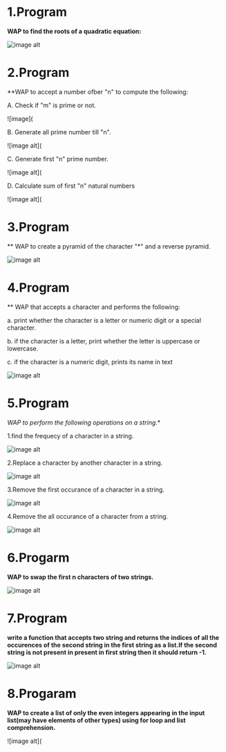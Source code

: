 # 1.Program

**WAP to find the roots of a quadratic equation:**

![image alt](https://github.com/Gautam-io-dev/python_programs/blob/8725a437d9cbe2bac948ba267e12f65c12a19a12/tempImage3MWTR6-0000.jpg)

# 2.Program

**WAP to accept a number ofber "n" to compute the following:

A. Check if "m" is prime or not.

![image](

B. Generate all prime number till "n".

![image alt](

C. Generate first "n" prime number.

![image alt](

D. Calculate sum of first "n" natural numbers

![image alt](

# 3.Program

** WAP to create a pyramid of the character "*" and a reverse pyramid.

![image alt](https://github.com/Gautam-io-dev/python_programs/blob/213fe67d574a6fc4b4d9a10334e19765a00abc39/tempImageaRBEJ5-0000.jpg)

# 4.Program

** WAP that accepts a character and performs the following:

a. print whether the character is a letter or numeric digit or a special character.

b. if the character is a letter, print whether the letter is uppercase or lowercase.

c. if the character is a numeric digit, prints its name in text

![image alt](https://github.com/Gautam-io-dev/python_programs/blob/6ab3cc7313d3ca206d6d080c4f9ddb20497dcdf6/program%204.jpg)

# 5.Program

*WAP to perform the following operations on a string.**

1.find the frequecy of a character in a string.

![image alt](https://github.com/Gautam-io-dev/python_programs/blob/6c46e1eb8f59ab2a7cb654b2aa29170572212453/PROGRAM%206.png)

2.Replace a character  by another character in a string.

![image alt](https://github.com/Gautam-io-dev/python_programs/blob/de04e001e7310dd31ac82ce54b6c2e83ae664781/5.2.jpg)

3.Remove the first occurance of a character in a string.

![image alt](https://github.com/Gautam-io-dev/python_programs/blob/3e6668f45dc0ab7b5782e10533bda98507ed2357/PROGRAM5.png)

4.Remove the all occurance of a character from a string.

![image alt](https://github.com/Gautam-io-dev/python_programs/blob/f671c67e48dfde1881c9d40e8f7c89c34aec9435/PROGRAM%204.png)

# 6.Progarm

**WAP to swap the first n characters of two strings.**

![image alt](https://github.com/Gautam-io-dev/python_programs/blob/4bbaaa14bfa89a3940a65a151881ff6d5c45a44e/PROGRAM%203.png)

# 7.Program

**write a function that accepts two string and returns the indices of all the occurences of the second string in the first string as a list.If the second string is not present in present in first string then it should return -1.**

![image alt](https://github.com/Gautam-io-dev/python_programs/blob/fc4af0ef828c04de02e9013010007d25e1c0f16b/PROGRAM3%202.png)

# 8.Progaram

**WAP to create a list of only the even integers appearing in the input list(may have elements of other types) using for loop and list comprehension.**

![image alt](





